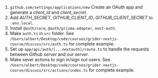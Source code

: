 1. `github.com/settings/applications/new` Create an OAuth app and generate a _client_id_ and _client_secret_.
2. Add _AUTH_SECRET_, _GITHUB_CLIENT_ID_, _GITHUB_CLIENT_SECRET_ to `.env.local`. 
3. Install `@auth/core`, `@auth/prisma-adapter`, `next-auth`.
4. Make `auth.ts` in `src` folder. See `/Users/albert/Desktop/code/courses/grider-nextjs-course/discuss/src/auth.ts` for complete example.
5. Set up `app/api/auth/[...nextauth]/route.ts` to handle the requests between _Github server_ and _our server_. 
6. Make sever actions to sign in/sign out users. See `/Users/albert/Desktop/code/courses/grider-nextjs-course/discuss/src/actions/index.ts` for complete example.